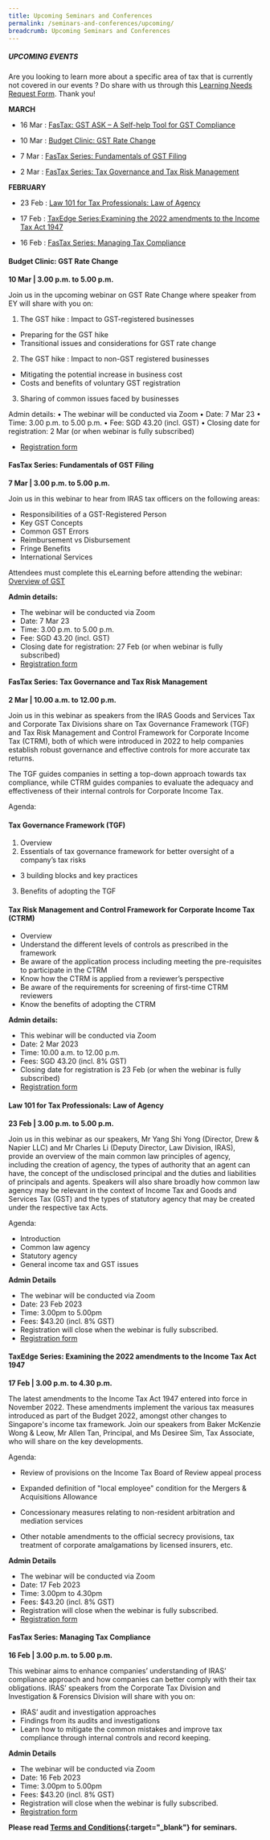 ```yaml
---
title: Upcoming Seminars and Conferences
permalink: /seminars-and-conferences/upcoming/
breadcrumb: Upcoming Seminars and Conferences
---
```

##### **UPCOMING EVENTS**
Are you looking to learn more about a specific area of tax that is currently not covered in our events ? 
Do share with us through this [Learning Needs Request Form](https://form.gov.sg/5d2c51283703d80011e52615). Thank you!


**MARCH**

* 16 Mar : [FasTax: GST ASK – A Self-help Tool for GST Compliance](/seminars-and-conferences/upcoming/#16mar-ta-id)

* 10 Mar : [Budget Clinic: GST Rate Change](/seminars-and-conferences/upcoming/#10mar-ta-id)

* 7 Mar : [FasTax Series: Fundamentals of GST Filing](/seminars-and-conferences/upcoming/#7mar-ta-id)

* 2 Mar : [FasTax Series: Tax Governance and Tax Risk Management](/seminars-and-conferences/upcoming/#2mar-ta-id)

**FEBRUARY**

* 23 Feb : [Law 101 for Tax Professionals: Law of Agency](/seminars-and-conferences/upcoming/#23feb-ta-id)

* 17 Feb : [TaxEdge Series:Examining the 2022 amendments to the Income Tax Act 1947](/seminars-and-conferences/upcoming/#17feb-ta-id)

* 16 Feb : [FasTax Series: Managing Tax Compliance](/seminars-and-conferences/upcoming/#16feb-ta-id)

<a id="10mar-ta-id"></a>
#### **Budget Clinic: GST Rate Change**
**10 Mar | 3.00 p.m. to 5.00 p.m.**

Join us in the upcoming webinar on GST Rate Change where speaker from EY will share with you on:

1. The GST hike : Impact to GST-registered businesses 
* Preparing for the GST hike 
* Transitional issues and considerations for GST rate change

2. The GST hike : Impact to non-GST registered businesses
* Mitigating the potential increase in business cost
* Costs and benefits of voluntary GST registration

3. Sharing of common issues faced by businesses

Admin details:
•	The webinar will be conducted via Zoom
•	Date: 7 Mar 23
•	Time: 3.00 p.m. to 5.00 p.m.
•	Fee: SGD 43.20 (incl. GST)
•	Closing date for registration: 2 Mar (or when webinar is fully subscribed)
* [Registration form](https://form.gov.sg/63eb6823beaeb100129ead6b)


<a id="7mar-ta-id"></a>
#### **FasTax Series: Fundamentals of GST Filing**
**7 Mar | 3.00 p.m. to 5.00 p.m.**

Join us in this webinar to hear from IRAS tax officers on the following areas:
* Responsibilities of a GST-Registered Person 
* Key GST Concepts
* Common GST Errors
* Reimbursement vs Disbursement
* Fringe Benefits
* International Services

Attendees must complete this eLearning before attending the webinar: [Overview of GST](https://elearn.iras.gov.sg/gst/overviewofgst/)

**Admin details:**
* The webinar will be conducted via Zoom
* Date: 7 Mar 23
* Time: 3.00 p.m. to 5.00 p.m.
* Fee: SGD 43.20 (incl. GST)
* Closing date for registration: 27 Feb (or when webinar is fully subscribed)
* [Registration form](https://form.gov.sg/63eb6375b1cf750011624b1b)


<a id="2mar-ta-id"></a>
#### **FasTax Series: Tax Governance and Tax Risk Management**
**2 Mar | 10.00 a.m. to 12.00 p.m.**

 Join us in this webinar as speakers from the IRAS Goods and Services Tax and Corporate Tax Divisions share on Tax Governance Framework (TGF) and Tax Risk Management and Control Framework for Corporate Income Tax (CTRM), both of which were introduced in 2022 to help companies establish robust governance and effective controls for more accurate tax returns.

The TGF guides companies in setting a top-down approach towards tax compliance, while CTRM guides companies to evaluate the adequacy and effectiveness of their internal controls for Corporate Income Tax.

Agenda:

#### Tax Governance Framework (TGF)
1. Overview
2. Essentials of tax governance framework for better oversight of a company’s tax risks
*  3 building blocks and key practices
3. Benefits of adopting the TGF

#### Tax Risk Management and Control Framework for Corporate Income Tax (CTRM)
* Overview
* Understand the different levels of controls as prescribed in the framework
* Be aware of the application process including meeting the pre-requisites to participate in the CTRM 
* Know how the CTRM is applied from a reviewer’s perspective
* Be aware of the requirements for screening of first-time CTRM reviewers
* Know the benefits of adopting the CTRM

**Admin details:**
* This webinar will be conducted via Zoom
* Date: 2 Mar 2023
* Time: 10.00 a.m. to 12.00 p.m.
* Fees: SGD 43.20 (incl. 8% GST)
* Closing date for registration is 23 Feb (or when the webinar is fully subscribed)
* [Registration form](https://form.gov.sg/63e9c910beaeb1001276ae6b)


<a id="23feb-ta-id"></a>
#### **Law 101 for Tax Professionals: Law of Agency**
**23 Feb | 3.00 p.m. to 5.00 p.m.**

Join us in this webinar as our speakers, Mr Yang Shi Yong (Director, Drew & Napier LLC) and Mr Charles Li (Deputy Director, Law Division, IRAS), provide an overview of the main common law principles of agency, including the creation of agency, the types of authority that an agent can have, the concept of the undisclosed principal and the duties and liabilities of principals and agents. Speakers will also share broadly how common law agency may be relevant in the context of Income Tax and Goods and Services Tax (GST) and the types of statutory agency that may be created under the respective tax Acts.

Agenda:
* Introduction
* Common law agency
* Statutory agency
* General income tax and GST issues

**Admin Details**
* The webinar will be conducted via Zoom
* Date: 23 Feb 2023
* Time: 3.00pm to 5.00pm
* Fees: $43.20 (incl. 8% GST)
* Registration will close when the webinar is fully subscribed.
* [Registration form](https://form.gov.sg/63be5c6ef4876f00137946ab)

<a id="17feb-ta-id"></a>
#### **TaxEdge Series: Examining the 2022 amendments to the Income Tax Act 1947**
**17 Feb | 3.00 p.m. to 4.30 p.m.**

The latest amendments to the Income Tax Act 1947 entered into force in November 2022. These amendments implement the various tax measures introduced as part of the Budget 2022, amongst other changes to Singapore's income tax framework.  Join our speakers from Baker McKenzie Wong & Leow, Mr Allen Tan, Principal, and Ms Desiree Sim, Tax Associate, who will share on the key developments.

Agenda:

* Review of provisions on the Income Tax Board of Review appeal process

* Expanded definition of "local employee" condition for the Mergers & Acquisitions Allowance

* Concessionary measures relating to non-resident arbitration and mediation services

* Other notable amendments to the official secrecy provisions, tax treatment of corporate amalgamations by licensed insurers, etc.

**Admin Details**
* The webinar will be conducted via Zoom
* Date: 17 Feb 2023
* Time: 3.00pm to 4.30pm
* Fees: $43.20 (incl. 8% GST)
* Registration will close when the webinar is fully subscribed.
* [Registration form](https://form.gov.sg/63c7cd5dd4e11c001225746c)


<a id="16feb-ta-id"></a>
#### **FasTax Series: Managing Tax Compliance**
**16 Feb | 3.00 p.m. to 5.00 p.m.**

This webinar aims to enhance companies’ understanding of IRAS’ compliance approach and how companies can better comply with their tax obligations. IRAS’ speakers from the Corporate Tax Division and Investigation & Forensics Division will share with you on:

*   IRAS’ audit and investigation approaches
*   Findings from its audits and investigations
* Learn how to mitigate the common mistakes and improve tax compliance through internal controls and record keeping.

**Admin Details**
* The webinar will be conducted via Zoom
* Date: 16 Feb 2023
* Time: 3.00pm to 5.00pm
* Fees: $43.20 (incl. 8% GST)
* Registration will close when the webinar is fully subscribed.
* [Registration form](https://form.gov.sg/63c7c8edbef23b00118f6b91)


**Please read [Terms and Conditions](https://production-iras-tax-academy.netlify.com/executive-tax-programmes/terms-and-conditions/){:target="_blank"} for seminars.**